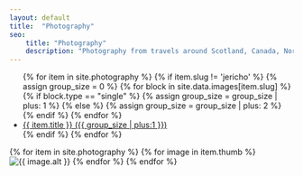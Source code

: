 ```yaml
---
layout: default
title:  "Photography"
seo:
    title: "Photography"
    description: "Photography from travels around Scotland, Canada, Northern England and more"
---
```


<div class="pt-12 md:pt-40 pb-24 md:pb-40">
  <nav class="w-full md:w-7/10 md:ml-3/10 relative mb-12 px-8 md:px-0">
    <ul>
      {% for item in site.photography %}
        {% if item.slug != 'jericho' %}
          {% assign group_size = 0 %}
          {% for block in site.data.images[item.slug] %}
            {% if block.type == "single" %}
              {% assign group_size = group_size | plus: 1 %}
            {% else %}
              {% assign group_size = group_size | plus: 2 %}
            {% endif %}
          {% endfor %}
        <li class="fade-up animate-stepped">
          <a href="{{ item.url }}" class="feature-nav-item" data-hover-show data-hover-target=".thumb-{{ item.slug }}">
            <span class="text">{{ item.title }}</span>
            <span class="text-xl block mt-2 text-left no-underline font-serif md:mt-4 ml-2 absolute left-full">({{ group_size | plus:1 }})</span>
          </a>
        </li>
        {% endif %}
      {% endfor %}
    </ul>
  </nav>

  {% for item in site.photography %}
    {% for image in item.thumb %}
      <img src="{{ site.image_base }}{{ image.url }}?w=10&h=13&fit=crop" class="fixed z-10 hidden opacity-0 thumb-{{ item.slug }} {% cycle item.slug: 'bottom-20 left-0 w-1/4 h-auto md:block', 'top-1/2 -right-10 -mt-80 w-1/6 h-auto xl:block', '-top-80 left-1/2 -ml-60 w-1/6 h-auto xxl:block' %}" loading="lazy" alt="{{ image.alt }}" srcset="{{ site.image_base }}{{ image.url }}??w=720&h=960&fit=crop 1200w,
      {{ site.image_base }}{{ image.url }}??w=480&h=640&fit=crop 300w" id="{{ image.url }}">
    {% endfor %}
  {% endfor %}

</div>